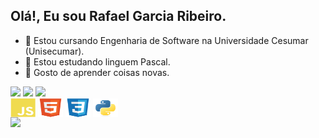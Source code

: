 ## Olá!, Eu sou Rafael Garcia Ribeiro.

- 🔭 Estou cursando Engenharia de Software na Universidade Cesumar (Unisecumar).
- 🌱 Estou estudando linguem Pascal.
- 🤔 Gosto de aprender coisas novas.

<div> 
  <a href="https://www.instagram.com/rafaelgarcia.rb/" target="_blank"><img src="https://img.shields.io/badge/-Instagram-%23E4405F?style=for-the-badge&logo=instagram&logoColor=white" target="_blank"></a>
  <a href = "https://mail.google.com/mail/u/0/?tab=rm&ogbl#inbox"><img src="https://img.shields.io/badge/-Gmail-%23333?style=for-the-badge&logo=gmail&logoColor=white" target="_blank"></a>
  <a href="https://www.linkedin.com/in/rafael-garcia-r/" target="_blank"><img src="https://img.shields.io/badge/-LinkedIn-%230077B5?style=for-the-badge&logo=linkedin&logoColor=white" target="_blank"></a> 
  
  
  <div> 
  <img align="center" alt="Rafa-Js" height="30" width="40" src="https://raw.githubusercontent.com/devicons/devicon/master/icons/javascript/javascript-plain.svg">
  <img align="center" alt="Rafa-HTML" height="30" width="40" src="https://raw.githubusercontent.com/devicons/devicon/master/icons/html5/html5-original.svg">
  <img align="center" alt="Rafa-CSS" height="30" width="40" src="https://raw.githubusercontent.com/devicons/devicon/master/icons/css3/css3-original.svg">
  <img align="center" alt="Rafa-Python" height="30" width="40" src="https://raw.githubusercontent.com/devicons/devicon/master/icons/python/python-original.svg">
</div>

</div>
<picture>
  <source
    srcset="https://github-readme-stats.vercel.app/api?username=ViniciusCosta7&show_icons=true&theme=dark"
    media="(prefers-color-dark: dark)"
  />
  <source
    srcset="https://github-readme-stats.vercel.app/api?username=RafaelGarciaRibeiro&show_icons=true"
    media="(prefers-color-green: dark), (prefers-color-green: no-preference)"
  />
  <img src="https://github-readme-stats.vercel.app/api?username=RafaelGarciaRibeiro&show_icons=true" />
</picture>
